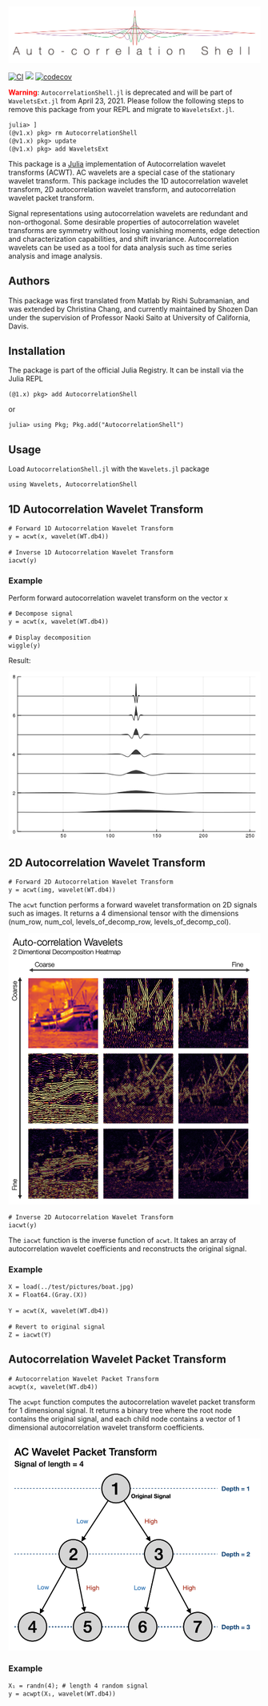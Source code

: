 [![AutocorrelationShell.jl](figures/autocorrelation_shell_logo.png)](https://ShozenD.github.io/AutocorrelationShell.jl/stable)

[![CI](https://github.com/ShozenD/AutocorrelationShell.jl/actions/workflows/CI.yml/badge.svg)](https://github.com/ShozenD/AutocorrelationShell.jl/actions)
[![](https://gitlab.com/BoundaryValueProblems/autocorrelation-shell/badges/master/pipeline.svg)](https://gitlab.com/BoundaryValueProblems/autocorrelation-shell/-/commits/master)
[![codecov](https://codecov.io/gh/ShozenD/AutocorrelationShell.jl/branch/master/graph/badge.svg)](https://codecov.io/gh/ShozenD/AutocorrelationShell.jl)

<span style="color:red">**Warning**</span>: `AutocorrelationShell.jl` is deprecated and will be part of `WaveletsExt.jl` from April 23, 2021. Please follow the following steps to remove this package from your REPL and migrate to `WaveletsExt.jl`.
```
julia> ]
(@v1.x) pkg> rm AutocorrelationShell
(@v1.x) pkg> update
(@v1.x) pkg> add WaveletsExt
```

This package is a [Julia](https://github.com/JuliaLang/julia) implementation of Autocorrelation wavelet transforms (ACWT). AC wavelets are a special case of the stationary wavelet transform. This package includes the 1D autocorrelation wavelet transform, 2D autocorrelation wavelet transform, and autocorrelation wavelet packet transform.

Signal representations using autocorrelation wavelets are redundant and non-orthogonal. Some desirable properties of autocorrelation wavelet transforms are symmetry without losing vanishing moments, edge detection and characterization capabilities, and shift invariance. Autocorrelation wavelets can be used as a tool for data analysis such as time series analysis and image analysis.

## Authors
This package was first translated from Matlab by Rishi Subramanian, and was extended by Christina Chang, and currently maintained by Shozen Dan under the supervision of Professor Naoki Saito at University of California, Davis.

## Installation
The package is part of the official Julia Registry. It can be install via the Julia REPL
```
(@1.x) pkg> add AutocorrelationShell
```
or
```
julia> using Pkg; Pkg.add("AutocorrelationShell")
```

## Usage
Load `AutocorrelationShell.jl` with the `Wavelets.jl` package
```{julia}
using Wavelets, AutocorrelationShell
```

## 1D Autocorrelation Wavelet Transform
```{julia}
# Forward 1D Autocorrelation Wavelet Transform
y = acwt(x, wavelet(WT.db4))

# Inverse 1D Autocorrelation Wavelet Transform
iacwt(y)
```

### Example
Perform forward autocorrelation wavelet transform on the vector x
```{julia}
# Decompose signal
y = acwt(x, wavelet(WT.db4))

# Display decomposition
wiggle(y)
```

Result:

![Result](figures/auto_decomposition.png)

## 2D Autocorrelation Wavelet Transform
```{julia}
# Forward 2D Autocorrelation Wavelet Transform
y = acwt(img, wavelet(WT.db4))
```
The `acwt` function performs a forward wavelet transformation on 2D signals such as images. It returns a 4 dimensional tensor with the dimensions (num_row, num_col, levels_of_decomp_row, levels_of_decomp_col).

<img src="figures/ac2d_decomp_heatmap.png" alt="AC2D transform example" width="600" />

```{julia}
# Inverse 2D Autocorrelation Wavelet Transform
iacwt(y)
```
The `iacwt` function is the inverse function of `acwt`. It takes an array of autocorrelation wavelet coefficients and reconstructs the original signal.

### Example
```{julia}
X = load(../test/pictures/boat.jpg)
X = Float64.(Gray.(X))

Y = acwt(X, wavelet(WT.db4))

# Revert to original signal
Z = iacwt(Y)
```

## Autocorrelation Wavelet Packet Transform
```{julia}
# Autocorrelation Wavelet Packet Transform
acwpt(x, wavelet(WT.db4))
```
The `acwpt` function computes the autocorrelation wavelet packet transform for 1 dimensional signal. It returns a binary tree where the root node contains the original signal, and each child node contains a vector of 1 dimensional autocorrelation wavelet transform coefficients.

<img src="figures/acwpt_diagram.png" alt="AC Wavelet Packet Transform Diagram" width="600" />

### Example
```{julia}
X₁ = randn(4); # length 4 random signal
y = acwpt(X₁, wavelet(WT.db4))
```
